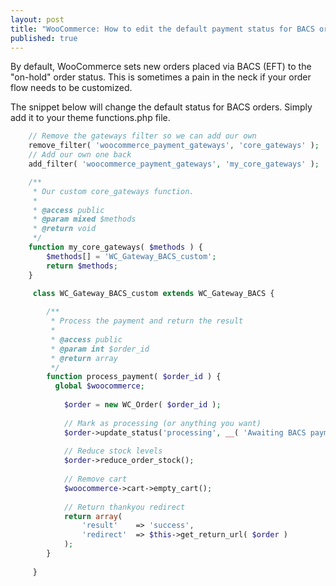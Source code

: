 ```yaml
---
layout: post
title: "WooCommerce: How to edit the default payment status for BACS orders"
published: true
---
```





By default, WooCommerce sets new orders placed via BACS (EFT) to the "on-hold" order status. This is sometimes a pain in the neck if your order flow needs to be customized.

The snippet below will change the default status for BACS orders.  Simply add it to your theme functions.php file.
```php
    // Remove the gateways filter so we can add our own
    remove_filter( 'woocommerce_payment_gateways', 'core_gateways' );
    // Add our own one back
    add_filter( 'woocommerce_payment_gateways', 'my_core_gateways' );

    /**
     * Our custom core_gateways function.
     *
     * @access public
     * @param mixed $methods
     * @return void
     */
    function my_core_gateways( $methods ) {
        $methods[] = 'WC_Gateway_BACS_custom';
        return $methods;
    }

     class WC_Gateway_BACS_custom extends WC_Gateway_BACS {
    
        /**
         * Process the payment and return the result
         *
         * @access public
         * @param int $order_id
         * @return array
         */
        function process_payment( $order_id ) {
          global $woocommerce;
    
            $order = new WC_Order( $order_id );
    
            // Mark as processing (or anything you want)
            $order->update_status('processing', __( 'Awaiting BACS payment', 'woocommerce' ));
    
            // Reduce stock levels
            $order->reduce_order_stock();
    
            // Remove cart
            $woocommerce->cart->empty_cart();
    
            // Return thankyou redirect
            return array(
                'result' 	=> 'success',
                'redirect'	=> $this->get_return_url( $order )
            );
        }
    
     }
```
